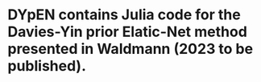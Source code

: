 # DYpEN contains Julia code for the Davies-Yin prior Elatic-Net method presented in Waldmann (2023 to be published).
